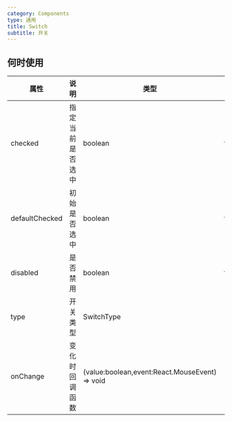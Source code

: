 ```yaml
---
category: Components
type: 通用
title: Switch
subtitle: 开关
---
```




## 何时使用

| 属性            | 说明                  | 类型                                                                       | 默认值    |
| ------------    | -------------------- | ------------------------------------------------------------------------- | -------- |
| checked         | 指定当前是否选中       | boolean                                                                     | `false` |
| defaultChecked  | 初始是否选中          | boolean                                                                     | `false`   |
| disabled        | 是否禁用              | boolean                                                                     | `false`  |
| type            | 开关类型              | SwitchType                                                                  |           |
| onChange        | 变化时回调函数         | (value:boolean,event:React.MouseEvent<HTMLElement>) => void                 |           |
